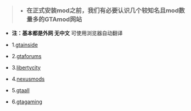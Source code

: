 > - ### 在正式安装mod之前，我们有必要认识几个较知名且mod数量多的GTAmod网站
 
 -  **注：基本都是外网 无中文** 可使用浏览器自动翻译 
  
 - 1.[gtainside](https://www.gtainside.com/en/gta4mods)                                                                                                               
 - 2.[gtaforums](https://gtaforums.com/forum/311-mod-showroom/)
 - 3.[libertycity](https://libertycity.net/files/gta-4/)
 - 4.[nexusmods](https://www.nexusmods.com/gta4)
 - 5.[gtaall](https://www.gtaall.com/gta-4/)
 - 6.[gtagaming](https://gtagaming.com)